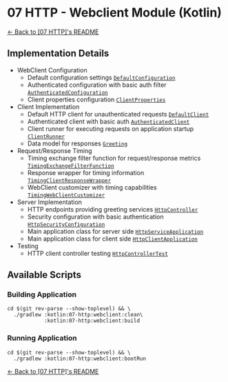 # 07 HTTP - Webclient Module (Kotlin)

[← Back to \[07 HTTP\]'s README](../README.md)

## Implementation Details

- WebClient Configuration
  - Default configuration settings [`DefaultConfiguration`](./src/main/kotlin/com/fresult/client/configs/DefaultConfiguration.kt)
  - Authenticated configuration with basic auth filter [`AuthenticatedConfiguration`](./src/main/kotlin/com/fresult/client/configs/AuthenticatedConfiguration.kt)
  - Client properties configuration [`ClientProperties`](./src/main/kotlin/com/fresult/client/ClientProperties.kt)
- Client Implementation
  - Default HTTP client for unauthenticated requests [`DefaultClient`](./src/main/kotlin/com/fresult/client/DefaultClient.kt)
  - Authenticated client with basic auth [`AuthenticatedClient`](./src/main/kotlin/com/fresult/client/AuthenticatedClient.kt)
  - Client runner for executing requests on application startup [`ClientRunner`](./src/main/kotlin/com/fresult/client/ClientRunner.kt)
  - Data model for responses [`Greeting`](./src/main/kotlin/com/fresult/client/Greeting.kt)
- Request/Response Timing
  - Timing exchange filter function for request/response metrics [`TimingExchangeFilterFunction`](./src/main/kotlin/com/fresult/client/timer/TimingExchangeFilterFunction.kt)
  - Response wrapper for timing information [`TimingClientResponseWrapper`](./src/main/kotlin/com/fresult/client/timer/TimingClientResponseWrapper.kt)
  - WebClient customizer with timing capabilities [`TimingWebClientCustomizer`](./src/main/kotlin/com/fresult/client/timer/TimingWebClientCustomizer.kt)
- Server Implementation
  - HTTP endpoints providing greeting services [`HttpController`](./src/main/kotlin/com/fresult/service/HttpController.kt)
  - Security configuration with basic authentication [`HttpSecurityConfiguration`](./src/main/kotlin/com/fresult/service/HttpSecurityConfiguration.kt)
  - Main application class for server side [`HttpServiceApplication`](./src/main/kotlin/com/fresult/service/HttpServiceApplication.kt)
  - Main application class for client side [`HttpClientApplication`](./src/main/kotlin/com/fresult/client/HttpClientApplication.kt)
- Testing
  - HTTP client controller testing [`HttpControllerTest`](./src/test/kotlin/com/fresult/service/HttpControllerTest.kt)

## Available Scripts

### Building Application

```shell
cd $(git rev-parse --show-toplevel) && \
  ./gradlew :kotlin:07-http:webclient:clean\
            :kotlin:07-http:webclient:build
```

### Running Application

```shell
cd $(git rev-parse --show-toplevel) && \
  ./gradlew :kotlin:07-http:webclient:bootRun
```

[← Back to \[07 HTTP\]'s README](../README.md)
